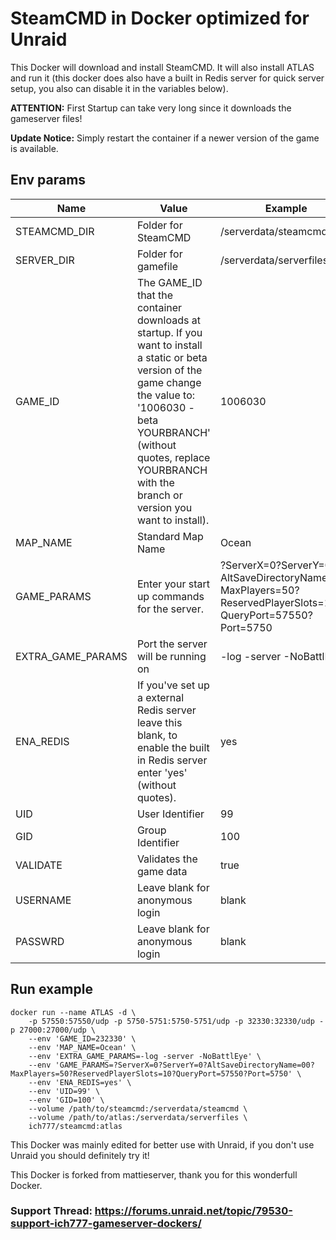 # SteamCMD in Docker optimized for Unraid
This Docker will download and install SteamCMD. It will also install ATLAS and run it (this docker does also have a built in Redis server for quick server setup, you also can disable it in the variables below).

**ATTENTION:** First Startup can take very long since it downloads the gameserver files!

**Update Notice:** Simply restart the container if a newer version of the game is available.

## Env params
| Name | Value | Example |
| --- | --- | --- |
| STEAMCMD_DIR | Folder for SteamCMD | /serverdata/steamcmd |
| SERVER_DIR | Folder for gamefile | /serverdata/serverfiles |
| GAME_ID | The GAME_ID that the container downloads at startup. If you want to install a static or beta version of the game change the value to: '1006030 -beta YOURBRANCH' (without quotes, replace YOURBRANCH with the branch or version you want to install). | 1006030 |
| MAP_NAME | Standard Map Name | Ocean |
| GAME_PARAMS | Enter your start up commands for the server. | ?ServerX=0?ServerY=0?AltSaveDirectoryName=00?MaxPlayers=50?ReservedPlayerSlots=10?QueryPort=57550?Port=5750 |
| EXTRA_GAME_PARAMS | Port the server will be running on | -log -server -NoBattlEye |
| ENA_REDIS | If you've set up a external Redis server leave this blank, to enable the built in Redis server enter 'yes' (without quotes). | yes |
| UID | User Identifier | 99 |
| GID | Group Identifier | 100 |
| VALIDATE | Validates the game data | true |
| USERNAME | Leave blank for anonymous login | blank |
| PASSWRD | Leave blank for anonymous login | blank |

## Run example
```
docker run --name ATLAS -d \
	-p 57550:57550/udp -p 5750-5751:5750-5751/udp -p 32330:32330/udp -p 27000:27000/udp \
	--env 'GAME_ID=232330' \
	--env 'MAP_NAME=Ocean' \
	--env 'EXTRA_GAME_PARAMS=-log -server -NoBattlEye' \
	--env 'GAME_PARAMS=?ServerX=0?ServerY=0?AltSaveDirectoryName=00?MaxPlayers=50?ReservedPlayerSlots=10?QueryPort=57550?Port=5750' \
	--env 'ENA_REDIS=yes' \
	--env 'UID=99' \
	--env 'GID=100' \
	--volume /path/to/steamcmd:/serverdata/steamcmd \
	--volume /path/to/atlas:/serverdata/serverfiles \
	ich777/steamcmd:atlas
```

This Docker was mainly edited for better use with Unraid, if you don't use Unraid you should definitely try it!

This Docker is forked from mattieserver, thank you for this wonderfull Docker.

### Support Thread: https://forums.unraid.net/topic/79530-support-ich777-gameserver-dockers/